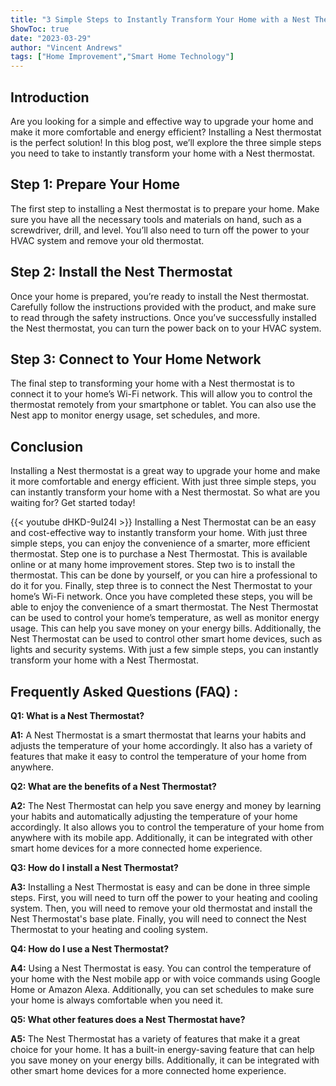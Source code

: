 ```yaml
---
title: "3 Simple Steps to Instantly Transform Your Home with a Nest Thermostat!"
ShowToc: true 
date: "2023-03-29"
author: "Vincent Andrews" 
tags: ["Home Improvement","Smart Home Technology"]
---
```

## Introduction

Are you looking for a simple and effective way to upgrade your home and make it more comfortable and energy efficient? Installing a Nest thermostat is the perfect solution! In this blog post, we’ll explore the three simple steps you need to take to instantly transform your home with a Nest thermostat. 

## Step 1: Prepare Your Home

The first step to installing a Nest thermostat is to prepare your home. Make sure you have all the necessary tools and materials on hand, such as a screwdriver, drill, and level. You’ll also need to turn off the power to your HVAC system and remove your old thermostat. 

## Step 2: Install the Nest Thermostat

Once your home is prepared, you’re ready to install the Nest thermostat. Carefully follow the instructions provided with the product, and make sure to read through the safety instructions. Once you’ve successfully installed the Nest thermostat, you can turn the power back on to your HVAC system. 

## Step 3: Connect to Your Home Network

The final step to transforming your home with a Nest thermostat is to connect it to your home’s Wi-Fi network. This will allow you to control the thermostat remotely from your smartphone or tablet. You can also use the Nest app to monitor energy usage, set schedules, and more. 

## Conclusion 

Installing a Nest thermostat is a great way to upgrade your home and make it more comfortable and energy efficient. With just three simple steps, you can instantly transform your home with a Nest thermostat.  So what are you waiting for? Get started today!

{{< youtube dHKD-9uI24I >}} 
Installing a Nest Thermostat can be an easy and cost-effective way to instantly transform your home. With just three simple steps, you can enjoy the convenience of a smarter, more efficient thermostat. Step one is to purchase a Nest Thermostat. This is available online or at many home improvement stores. Step two is to install the thermostat. This can be done by yourself, or you can hire a professional to do it for you. Finally, step three is to connect the Nest Thermostat to your home’s Wi-Fi network. Once you have completed these steps, you will be able to enjoy the convenience of a smart thermostat. The Nest Thermostat can be used to control your home’s temperature, as well as monitor energy usage. This can help you save money on your energy bills. Additionally, the Nest Thermostat can be used to control other smart home devices, such as lights and security systems. With just a few simple steps, you can instantly transform your home with a Nest Thermostat.

## Frequently Asked Questions (FAQ) :
**Q1: What is a Nest Thermostat?**

**A1:** A Nest Thermostat is a smart thermostat that learns your habits and adjusts the temperature of your home accordingly. It also has a variety of features that make it easy to control the temperature of your home from anywhere.

**Q2: What are the benefits of a Nest Thermostat?**

**A2:** The Nest Thermostat can help you save energy and money by learning your habits and automatically adjusting the temperature of your home accordingly. It also allows you to control the temperature of your home from anywhere with its mobile app. Additionally, it can be integrated with other smart home devices for a more connected home experience.

**Q3: How do I install a Nest Thermostat?**

**A3:** Installing a Nest Thermostat is easy and can be done in three simple steps. First, you will need to turn off the power to your heating and cooling system. Then, you will need to remove your old thermostat and install the Nest Thermostat's base plate. Finally, you will need to connect the Nest Thermostat to your heating and cooling system.

**Q4: How do I use a Nest Thermostat?**

**A4:** Using a Nest Thermostat is easy. You can control the temperature of your home with the Nest mobile app or with voice commands using Google Home or Amazon Alexa. Additionally, you can set schedules to make sure your home is always comfortable when you need it.

**Q5: What other features does a Nest Thermostat have?**

**A5:** The Nest Thermostat has a variety of features that make it a great choice for your home. It has a built-in energy-saving feature that can help you save money on your energy bills. Additionally, it can be integrated with other smart home devices for a more connected home experience.





